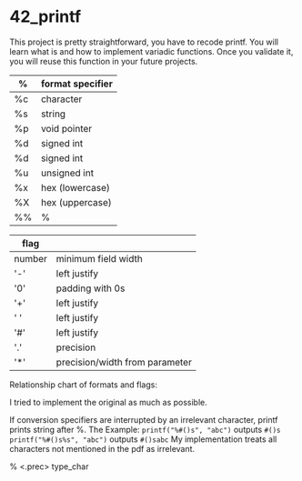 # 42_printf

This project is pretty straightforward, you have to recode printf. You will learn what is and how to implement variadic functions. Once you validate it, you will reuse this function in your future projects.

%  | format specifier |
---|------|
%c | character				|
%s | string					|
%p | void pointer				|
%d | signed int	|
%d | signed int	|
%u | unsigned int		|
%x | hex (lowercase)|
%X | hex (uppercase)|
%% | %			|

flag||
----|---|
number	| minimum field width						|
'-' 	| left justify 																	|
'0' 	| padding with 0s								|
'+' 	| left justify 																	|
' ' 	| left justify 																	|
'#' 	| left justify 																	|
'.' 	| precision															|
'*' 	| precision/width from parameter	|

Relationship chart of formats and flags:


I tried to implement the original as much as possible.

If conversion specifiers are interrupted by an irrelevant character, printf prints string after %.
The 
Example: ```printf("%#()s", "abc")``` outputs ```#()s```
```printf("%#()s%s", "abc")``` outputs ```#()sabc```
My implementation treats all characters not mentioned in the pdf as irrelevant.

% <flags> <width> <.prec> type_char
  
